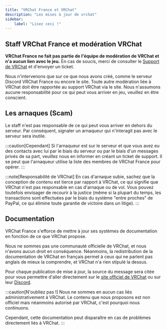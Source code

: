 ```yaml
---
title: "VRChat France et VRChat"
description: "Les mises à jour de vrchat"
sidebar:
    label: "Lisez ceci !"
---
```

## Staff VRChat France et modération VRChat

**VRChat France ne fait pas partie de l'équipe de modération de VRChat et n'a aucun lien avec le jeu.** En cas de soucis, merci de consulter le [Support de VRChat](https://help.vrchat.com/hc/en-us) et d'envoyer un ticket.

Nous n'intervenons que sur ce que nous avons créé, comme le serveur Discord VRChat France ou encore le site. Toute autre modération liée à VRChat doit être rapportée au support VRChat via le site. Nous n'assumons aucune responsabilité pour ce qui peut vous arriver en jeu, veuillez en être conscient.

## Les arnaques (Scam)

Le staff n'est pas responsable de ce qui peut vous arriver en dehors du serveur. Par conséquent, signaler un arnaqueur qui n'interagit pas avec le serveur sera inutile.

:::caution[Cependant]
Si l'arnaqueur est sur le serveur et que vous avez eu des contacts avec lui par le biais du serveur ou par le biais d'un messages privés de sa part, veuillez nous en informer en créant un ticket de support. Il se peut que l'arnaqueur utilise la liste des membres de VRChat France pour opérer.
:::

:::note[Responsabilité de VRChat]
En cas d'arnaque subie, sachez que la conception de contenu est tierce par rapport à VRChat, ce qui signifie que VRChat n'est pas responsable en cas d'arnaque ou de vol. Vous pouvez toutefois envisager de recourir à la justice (même si la plupart du temps, les transactions sont effectuées par le biais du système "entre proches" de PayPal, ce qui élimine toute garantie de victoire dans un litige).
:::

## Documentation

VRChat France s'efforce de mettre à jour ses systèmes de documentation en fonction de ce que VRChat propose.

Nous ne sommes pas une communauté officielle de VRChat, et nous n'avons aucun droit en conséquence. Néanmoins, la redistribution de la documentation de VRChat en français permet à ceux qui ne parlent pas anglais de mieux la comprendre, et VRChat n'a rien stipulé la dessus.

Pour chaque publication de mise à jour, la source du message sera citée pour vous permettre d'aller directement sur le [site officiel de VRChat](https://vrchat.com) ou sur leur [Discord](https://discord.gg/vrchat).

:::caution[N'oubliez pas !]
Nous ne sommes en aucun cas liés administrativement à VRChat. Le contenu que nous proposons est non officiel mais néanmoins autorisé par VRChat, c'est pourquoi nous continuons.

Cependant, cette documentation peut disparaître en cas de problèmes directement liés à VRChat.
:::